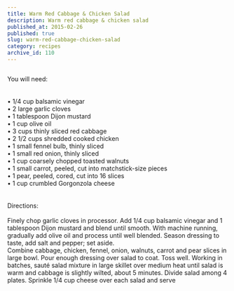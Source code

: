 ```yaml
---
title: Warm Red Cabbage & Chicken Salad
description: Warm red cabbage & chicken salad
published_at: 2015-02-26
published: true
slug: warm-red-cabbage-chicken-salad
category: recipes
archive_id: 110
---
```


<div><img src="/assets/images/articles/Warm-Cabbage-and-Apple-Salad-Recipe-1.jpg" alt=""><p class="caption"></p>You will need:<br><br><br>
•	1/4 cup balsamic vinegar<br>
•	2 large garlic cloves<br>
•	1 tablespoon Dijon mustard<br>
•	1 cup olive oil<br>
•	3 cups thinly sliced red cabbage<br>
•	2 1/2 cups shredded cooked chicken<br>
•	1 small fennel bulb, thinly sliced<br>
•	1 small red onion, thinly sliced<br>
•	1 cup coarsely chopped toasted walnuts<br>
•	1 small carrot, peeled, cut into matchstick-size pieces<br>
•	1 pear, peeled, cored, cut into 16 slices<br>
•	1 cup crumbled Gorgonzola cheese <br><br><br>
Directions:<br><br>
Finely chop garlic cloves in processor. Add 1/4 cup balsamic vinegar and 1 tablespoon Dijon mustard and blend until smooth. With machine running, gradually add olive oil and process until well blended. Season dressing to taste, add salt and pepper; set aside.<br>
Combine cabbage, chicken, fennel, onion, walnuts, carrot and pear slices in large bowl. Pour enough dressing over salad to coat. Toss well. Working in batches, sauté salad mixture in large skillet over medium heat until salad is warm and cabbage is slightly wilted, about 5 minutes. Divide salad among 4 plates. Sprinkle 1/4 cup cheese over each salad and serve</div>